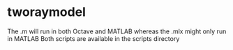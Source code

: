 # tworaymodel
The .m will run in both Octave and MATLAB whereas the .mlx might only run in MATLAB
Both scripts are available in the scripts directory

